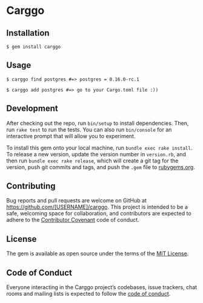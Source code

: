 # Carggo

## Installation

    $ gem install carggo

## Usage

    $ carggo find postgres #=> postgres = 0.16.0-rc.1

    $ carggo add postgres #=> go to your Cargo.toml file :))

## Development

After checking out the repo, run `bin/setup` to install dependencies. Then, run `rake test` to run the tests. You can also run `bin/console` for an interactive prompt that will allow you to experiment.

To install this gem onto your local machine, run `bundle exec rake install`. To release a new version, update the version number in `version.rb`, and then run `bundle exec rake release`, which will create a git tag for the version, push git commits and tags, and push the `.gem` file to [rubygems.org](https://rubygems.org).

## Contributing

Bug reports and pull requests are welcome on GitHub at https://github.com/[USERNAME]/carggo. This project is intended to be a safe, welcoming space for collaboration, and contributors are expected to adhere to the [Contributor Covenant](http://contributor-covenant.org) code of conduct.

## License

The gem is available as open source under the terms of the [MIT License](https://opensource.org/licenses/MIT).

## Code of Conduct

Everyone interacting in the Carggo project’s codebases, issue trackers, chat rooms and mailing lists is expected to follow the [code of conduct](https://github.com/[USERNAME]/carggo/blob/master/CODE_OF_CONDUCT.md).

